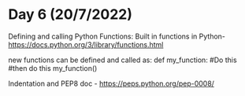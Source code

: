 # Day 6 (20/7/2022)

Defining and calling Python Functions:
Built in functions in Python- https://docs.python.org/3/library/functions.html

new functions can be defined and called as:
def my_function:
    #Do this
    #then do this
my_function()

Indentation and PEP8 doc - https://peps.python.org/pep-0008/

